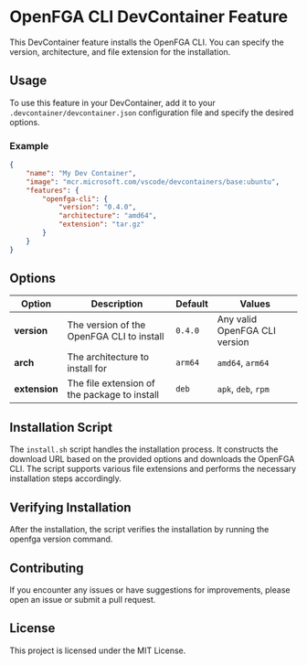 # OpenFGA CLI DevContainer Feature

This DevContainer feature installs the OpenFGA CLI. You can specify the version, architecture, and file extension for the installation.

## Usage

To use this feature in your DevContainer, add it to your `.devcontainer/devcontainer.json` configuration file and specify the desired options.

### Example

```json
{
    "name": "My Dev Container",
    "image": "mcr.microsoft.com/vscode/devcontainers/base:ubuntu",
    "features": {
        "openfga-cli": {
            "version": "0.4.0",
            "architecture": "amd64",
            "extension": "tar.gz"
        }
    }
}
```

## Options

| Option       | Description                                        | Default | Values                                    |
|--------------|----------------------------------------------------|---------|-------------------------------------------|
| **version**  | The version of the OpenFGA CLI to install          | `0.4.0` | Any valid OpenFGA CLI version             |
| **arch**     | The architecture to install for                    | `arm64` | `amd64`, `arm64`                          |
| **extension** | The file extension of the package to install      | `deb`   | `apk`, `deb`, `rpm`                       |

## Installation Script

The `install.sh` script handles the installation process. It constructs the download URL based on the provided options and downloads the OpenFGA CLI. The script supports various file extensions and performs the necessary installation steps accordingly.

## Verifying Installation

After the installation, the script verifies the installation by running the openfga version command.

## Contributing

If you encounter any issues or have suggestions for improvements, please open an issue or submit a pull request.

## License

This project is licensed under the MIT License.

